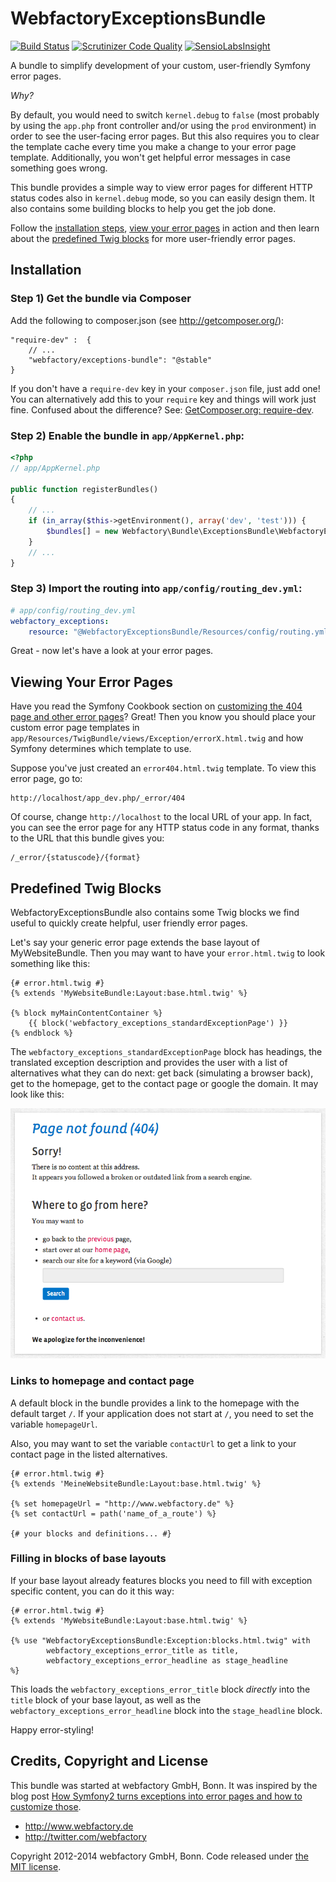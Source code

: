 WebfactoryExceptionsBundle
==========================

[![Build Status](https://travis-ci.org/webfactory/exceptions-bundle.png?branch=master)](https://travis-ci.org/webfactory/exceptions-bundle)
[![Scrutinizer Code Quality](https://scrutinizer-ci.com/g/webfactory/exceptions-bundle/badges/quality-score.png?s=1fffd149d27d559a98d2593827453445d9d31995)](https://scrutinizer-ci.com/g/webfactory/exceptions-bundle/)
[![SensioLabsInsight](https://insight.sensiolabs.com/projects/c381412c-205d-41a1-b74f-7e7897a33abe/mini.png)](https://insight.sensiolabs.com/projects/c381412c-205d-41a1-b74f-7e7897a33abe)

A bundle to simplify development of your custom, user-friendly Symfony error pages.

_Why?_

By default, you would need to switch `kernel.debug` to `false` (most probably by using the ``app.php`` front controller and/or using the `prod` environment) in order to see the user-facing error pages. But this also requires you to clear the template cache every time you make a change to your error page template. Additionally, you won't get helpful error messages in case something goes wrong.

This bundle provides a simple way to view error pages for different HTTP status codes also in `kernel.debug` mode, so you can easily design them. It also contains some building blocks to help you get the job done.

Follow the [installation steps](#installation), [view your error pages](#view-your-error-pages) in action and then learn about the [predefined Twig blocks](#predefined-twig-blocks) for more user-friendly error pages.

Installation
------------

### Step 1) Get the bundle via Composer

Add the following to composer.json (see http://getcomposer.org/):

    "require-dev" :  {
        // ...
        "webfactory/exceptions-bundle": "@stable"
    }

If you don't have a `require-dev` key in your `composer.json` file, just
add one! You can alternatively add this to your `require` key and things
will work just fine. Confused about the difference? See:
[GetComposer.org: require-dev](https://getcomposer.org/doc/04-schema.md#require-dev).

### Step 2) Enable the bundle in `app/AppKernel.php`:

```php
<?php
// app/AppKernel.php

public function registerBundles()
{
    // ...
    if (in_array($this->getEnvironment(), array('dev', 'test'))) {
        $bundles[] = new Webfactory\Bundle\ExceptionsBundle\WebfactoryExceptionsBundle();
    }
    // ...
}
```

### Step 3) Import the routing into `app/config/routing_dev.yml`:

```yaml
# app/config/routing_dev.yml
webfactory_exceptions:
    resource: "@WebfactoryExceptionsBundle/Resources/config/routing.yml"
```

Great - now let's have a look at your error pages.

Viewing Your Error Pages
---------------------

Have you read the Symfony Cookbook section on 
[customizing the 404 page and other error pages](http://symfony.com/doc/current/cookbook/controller/error_pages.html#customizing-the-404-page-and-other-error-pages)?
Great! Then you know you should place your custom error page templates in `app/Resources/TwigBundle/views/Exception/errorX.html.twig`
and how Symfony determines which template to use.

Suppose you've just created an ``error404.html.twig`` template. To view this error page, go to:

    http://localhost/app_dev.php/_error/404

Of course, change ``http://localhost`` to the local URL of your app. In
fact, you can see the error page for any HTTP status code in any format,
thanks to the URL that this bundle gives you:

    /_error/{statuscode}/{format}
    
    
Predefined Twig Blocks
----------------------

WebfactoryExceptionsBundle also contains some Twig blocks we find useful to quickly create helpful, user friendly error pages.

Let's say your generic error page extends the base layout of MyWebsiteBundle. Then you may want to have your
`error.html.twig` to look something like this:

    {# error.html.twig #}
    {% extends 'MyWebsiteBundle:Layout:base.html.twig' %}

    {% block myMainContentContainer %}
        {{ block('webfactory_exceptions_standardExceptionPage') }}
    {% endblock %}

The `webfactory_exceptions_standardExceptionPage` block has headings, the translated exception description and provides
the user with a list of alternatives what they can do next: get back (simulating a browser back), get to the homepage,
get to the contact page or google the domain. It may look like this:

![Sample rendering of the webfactory_exceptions_standardExceptionPage block](Resources/doc/images/webfactory_exceptions_standardExceptionPage-example.png)

### Links to homepage and contact page

A default block in the bundle provides a link to the homepage with the default target `/`. If your application does not
start at `/`, you need to set the variable `homepageUrl`.

Also, you may want to set the variable `contactUrl` to get a link to your contact page in the listed alternatives.

    {# error.html.twig #}
    {% extends 'MeineWebsiteBundle:Layout:base.html.twig' %}

    {% set homepageUrl = "http://www.webfactory.de" %}
    {% set contactUrl = path('name_of_a_route') %}

    {# your blocks and definitions... #}

### Filling in blocks of base layouts

If your base layout already features blocks you need to fill with exception specific content, you can do it this way:

    {# error.html.twig #}
    {% extends 'MyWebsiteBundle:Layout:base.html.twig' %}

    {% use "WebfactoryExceptionsBundle:Exception:blocks.html.twig" with
            webfactory_exceptions_error_title as title,
            webfactory_exceptions_error_headline as stage_headline
    %}

This loads the `webfactory_exceptions_error_title` block *directly* into the `title` block of your base layout, as well
as the `webfactory_exceptions_error_headline` block into the `stage_headline` block.

Happy error-styling!

Credits, Copyright and License
------------------------------

This bundle was started at webfactory GmbH, Bonn. It was inspired by the blog post [How Symfony2 turns exceptions into error pages and how to customize those](http://inside.webfactory.de/de/blog/symfony2-exception-handling-and-custom-error-pages-explained.html).

- <http://www.webfactory.de>
- <http://twitter.com/webfactory>

Copyright 2012-2014 webfactory GmbH, Bonn. Code released under [the MIT license](LICENSE).
